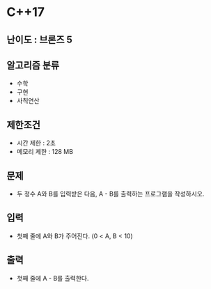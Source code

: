 # C++17

## 난이도 : 브론즈 5

## 알고리즘 분류
  - 수학
  - 구현
  - 사칙연산

## 제한조건
  - 시간 제한 : 2초
  - 메모리 제한 : 128 MB

## 문제
  - 두 정수 A와 B를 입력받은 다음, A - B를 출력하는 프로그램을 작성하시오.

## 입력
  - 첫째 줄에 A와 B가 주어진다. (0 < A, B < 10)

## 출력
  - 첫째 줄에 A - B를 출력한다.
